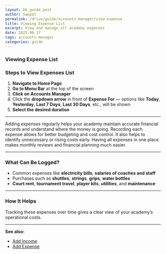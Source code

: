 ```yaml
---
layout: bb_guide_post
author: Sampat
permalink: /drive/guide/accounts-manager/view-expense
title: Viewing Expense List
excerpt: View and manage all academy expenses
date: 2025-06-17
tags: accounts-manager
categories: guide
---
```


### Viewing Expense List

### Steps to View Expenses List

1. **Navigate to Home Page**  
2. **Go to Menu Bar** at the top of the screen  
3. **Click on Accounts Manager**  
4. Click the **dropdown arrow** in front of **Expense For** — options like **Today**, **Yesterday**, **Last 7 Days**, **Last 30 Days**, etc., will be shown  
5. **Select the desired duration**

---

Adding expenses regularly helps your academy maintain accurate financial records and understand where the money is going. Recording each expense allows for better budgeting and cost control. It also helps to identify unnecessary or rising costs early. Having all expenses in one place makes monthly reviews and financial planning much easier.

---

### What Can Be Logged?

- Common expenses like **electricity bills**, **salaries of coaches and staff**  
- Purchases such as **shuttles**, **strings**, **grips**, **water bottles**  
- **Court rent**, **tournament travel**, **player kits**, **utilities**, and **maintenance**

---

### How It Helps

Tracking these expenses over time gives a clear view of your academy’s operational costs.

---

**See also:**  
- [Add Income](/drive/guide/finance/add-income)  
- [Add Expense](/drive/guide/finance/add-expense)

